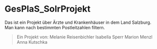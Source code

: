 # GesPlaS_SolrProjekt

Das ist ein Projekt über Ärzte und Krankenhäuser in dem Land Salzburg.
Man kann nach bestimmten Postleitzahlen filtern.

>Ein Projekt von:
>Melanie Reisenbichler
>Isabella Sperr
>Marion Menzl
>Anna Kutschka